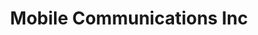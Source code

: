 ---
title: "Mobile Communications Inc"
url: /merced/mobile-communications-inc/
shop: mobile phone
---